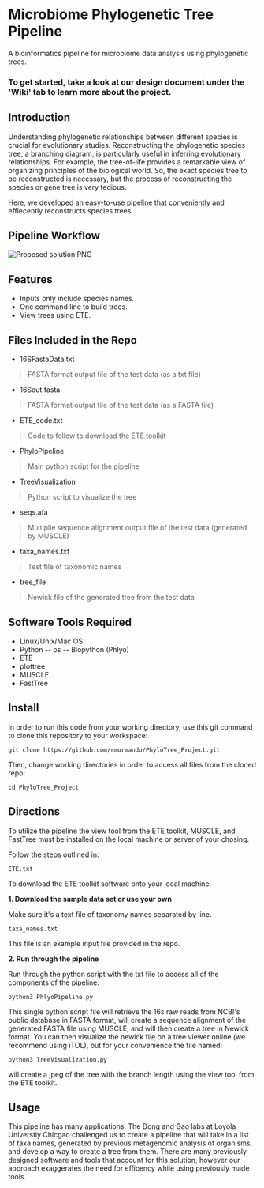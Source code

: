 # Microbiome Phylogenetic Tree Pipeline
A bioinformatics pipeline for microbiome data analysis using phylogenetic trees.

### To get started, take a look at our design document under the 'Wiki' tab to learn more about the project.


## Introduction
Understanding phylogenetic relationships between different species is crucial for evolutionary studies. Reconstructing the phylogenetic species tree, a branching diagram, is particularly useful in inferring evolutionary relationships. For example, the tree-of-life provides a remarkable view of organizing principles of the biological world. So, the exact species tree to be reconstructed is necessary, but the process of reconstructing the species or gene tree is very tedious.

Here, we developed an easy-to-use pipeline that conveniently and effiecently reconstructs species trees.


## Pipeline Workflow
![Proposed solution PNG]()


## Features
- Inputs only include species names.
- One command line to build trees.
- View trees using ETE.


## Files Included in the Repo
- 16SFastaData.txt
> FASTA format output file of the test data (as a txt file)

- 16Sout.fasta
> FASTA format output file of the test data (as a FASTA file)

- ETE_code.txt
> Code to follow to download the ETE toolkit

- PhyloPipeline
> Main python script for the pipeline

- TreeVisualization
> Python script to visualize the tree

- seqs.afa
> Multiplie sequence alignment output file of the test data (generated by MUSCLE)

- taxa_names.txt
> Test file of taxonomic names

- tree_file
> Newick file of the generated tree from the test data

## Software Tools Required
- Linux/Unix/Mac OS
- Python
-- os
-- Biopython (Phlyo)
- ETE
- plottree
- MUSCLE
- FastTree

## Install
In order to run this code from your working directory, use this git command to clone this repository to your workspace:
```
git clone https://github.com/rmormando/PhyloTree_Project.git
```

Then, change working directories in order to access all files from the cloned repo:
```
cd PhyloTree_Project
```

## Directions

To utilize the pipeline the view tool from the ETE toolkit, MUSCLE, and FastTree must be installed on the local machine or server of your chosing.

Follow the steps outlined in:
```
ETE.txt
```
To download the ETE toolkit software onto your local machine.


**1. Download the sample data set or use your own** 

Make sure it's a text file of taxonomy names separated by line.
```
taxa_names.txt
```
This file is an example input file provided in the repo.


**2. Run through the pipeline** 

Run through the python script with the txt file to access all of the components of the pipeline:
```
python3 PhlyoPipeline.py
```
This single python script file will retrieve the 16s raw reads from NCBI's public database in FASTA format, will create a sequence alignment of the generated FASTA file using MUSCLE, and will then create a tree in Newick format. You can then visualize the newick file on a tree viewer online (we recommend using iTOL), but for your convenience the file named:
```
python3 TreeVisualization.py
```
will create a jpeg of the tree with the branch length using the view tool from the ETE toolkit. 


## Usage

This pipeline has many applications. The Dong and Gao labs at Loyola Universtiy Chicgao challenged us to create a pipeline that will take in a list of taxa names, generated by previous metagenomic analysis of organisms, and develop a way to create a tree from them. There are many previously designed software and tools that account for this solution, however our approach exaggerates the need for efficency while using previously made tools.

